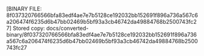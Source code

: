 [BINARY FILE: 8f037320766566bfa83edf4ae7e7b5128ce192032bb152691f896a736a567c6a206474f6235d6b47bb02469b5bf93a3cb46742da49884768b2500743fc27]
Stored copy: docs/converted-binary/8f037320766566bfa83edf4ae7e7b5128ce192032bb152691f896a736a567c6a206474f6235d6b47bb02469b5bf93a3cb46742da49884768b2500743fc27
